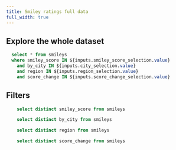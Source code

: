 ```yaml
---
title: Smiley ratings full data
full_width: true
---
```


## Explore the whole dataset

```sql all_smiley_data
  select * from smileys
  where smiley_score IN ${inputs.smiley_score_selection.value}
    and by_city IN ${inputs.city_selection.value}
    and region IN ${inputs.region_selection.value}
    and score_change IN ${inputs.score_change_selection.value}
```

## Filters

```sql smiley_score_dropdown
    select distinct smiley_score from smileys
```

```sql by_city_dropdown
    select distinct by_city from smileys
```

```sql region_dropdown
    select distinct region from smileys
```

```sql score_change_dropdown
    select distinct score_change from smileys
```

<Grid cols=2>
<Dropdown
    name=smiley_score_selection
    data={smiley_score_dropdown}
    value=smiley_score
    multiple=true
    selectAllByDefault=true
    >
</Dropdown>

<Dropdown
    name=city_selection
    data={by_city_dropdown}
    value=by_city
    multiple=true
    selectAllByDefault=true
    >
</Dropdown>

<Dropdown
    name=region_selection
    data={region_dropdown}
    value=region
    multiple=true
    selectAllByDefault=true
    >
</Dropdown>

<Dropdown
    name=score_change_selection
    data={score_change_dropdown}
    value=score_change
    multiple=true
    selectAllByDefault=true
    >
</Dropdown>
</Grid>

<DataTable data={all_smiley_data} title="Selected locations" subtitle="Note: this includes all businesess — even those without geolocation coordinates." wrapTitles=true rowShading=true search=true rows=10 >
	<Column id=navn1 title="Establishment name" />
	<Column id=adresse1 title="Address" />
	<Column id=postnr title="Post Code" />
	<Column id=by_city title="Town/City" />
	<Column id=smiley_score />
	<Column id=previous_smiley_score />
	<Column id=seneste_kontrol_dato title="Last inspection date" fmt="fulldate" />
    <Column id=score_delta contentType=delta fmt=num0 title="Change" downIsGood=true chip=true/>
    <Column id=URL contentType=link title="Report link" linkLabel="View Smiley report →"/>
</DataTable>
